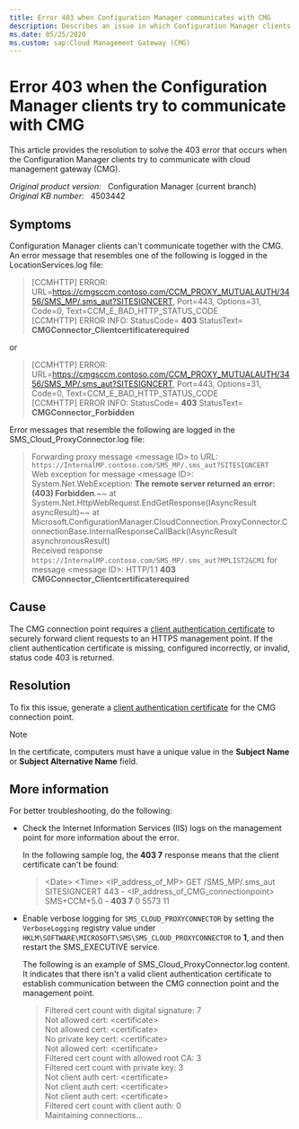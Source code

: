 ```yaml
---
title: Error 403 when Configuration Manager communicates with CMG
description: Describes an issue in which Configuration Manager clients can't communicate with CMG, and they return a 403 error.
ms.date: 05/25/2020
ms.custom: sap:Cloud Management Gateway (CMG)
---
```

# Error 403 when the Configuration Manager clients try to communicate with CMG

This article provides the resolution to solve the 403 error that occurs when the Configuration Manager clients try to communicate with cloud management gateway (CMG).

_Original product version:_ &nbsp; Configuration Manager (current branch)  
_Original KB number:_ &nbsp; 4503442

## Symptoms

Configuration Manager clients can't communicate together with the CMG. An error message that resembles one of the following is logged in the LocationServices.log file:

> [CCMHTTP] ERROR: URL=https://cmgsccm.contoso.com/CCM_PROXY_MUTUALAUTH/3456/SMS_MP/.sms_aut?SITESIGNCERT, Port=443, Options=31, Code=0, Text=CCM_E_BAD_HTTP_STATUS_CODE  
> [CCMHTTP] ERROR INFO: StatusCode= **403** StatusText= **CMGConnector_Clientcertificaterequired**  

or

> [CCMHTTP] ERROR: URL=https://cmgsccm.contoso.com/CCM_PROXY_MUTUALAUTH/3456/SMS_MP/.sms_aut?SITESIGNCERT, Port=443, Options=31, Code=0, Text=CCM_E_BAD_HTTP_STATUS_CODE  \
> [CCMHTTP] ERROR INFO: StatusCode= **403** StatusText= **CMGConnector_Forbidden**  

Error messages that resemble the following are logged in the SMS_Cloud_ProxyConnector.log file:

> Forwarding proxy message \<message ID> to URL: `https://InternalMP.contoso.com/SMS_MP/.sms_aut?SITESIGNCERT`  
> Web exception for message \<message ID>: System.Net.WebException: **The remote server returned an error: (403) Forbidden**.~~  at System.Net.HttpWebRequest.EndGetResponse(IAsyncResult asyncResult)~~  at Microsoft.ConfigurationManager.CloudConnection.ProxyConnector.ConnectionBase.InternalResponseCallBack(IAsyncResult asynchronousResult)  
> Received response `https://InternalMP.contoso.com/SMS_MP/.sms_aut?MPLIST2&CM1` for message \<message ID>: HTTP/1.1 **403 CMGConnector_Clientcertificaterequired**

## Cause

The CMG connection point requires a [client authentication certificate](/mem/configmgr/core/clients/manage/cmg/certificates-for-cloud-management-gateway#bkmk_clientauth) to securely forward client requests to an HTTPS management point. If the client authentication certificate is missing, configured incorrectly, or invalid, status code 403 is returned.

## Resolution

To fix this issue, generate a [client authentication certificate](/mem/configmgr/core/clients/manage/cmg/certificates-for-cloud-management-gateway#bkmk_clientauth) for the CMG connection point.

> [!NOTE]
> In the certificate, computers must have a unique value in the **Subject Name** or **Subject Alternative Name** field.

## More information

For better troubleshooting, do the following:

- Check the Internet Information Services (IIS) logs on the management point for more information about the error.

    In the following sample log, the **403 7** response means that the client certificate can't be found:

    > \<Date> \<Time> \<IP_address_of_MP> GET /SMS_MP/.sms_aut SITESIGNCERT 443 - \<IP_address_of_CMG_connectionpoint> SMS+CCM+5.0 - **403 7** 0 5573 11

- Enable verbose logging for `SMS_CLOUD_PROXYCONNECTOR` by setting the `VerboseLogging` registry value under `HKLM\SOFTWARE\MICROSOFT\SMS\SMS_CLOUD_PROXYCONNECTOR` to **1**, and then restart the SMS_EXECUTIVE service.

  The following is an example of SMS_Cloud_ProxyConnector.log content. It indicates that there isn't a valid client authentication certificate to establish communication between the CMG connection point and the management point.

  > Filtered cert count with digital signature: 7  
  > Not allowed cert: \<certificate>  
  > Not allowed cert: \<certificate>  
  > No private key cert: \<certificate>  
  > Not allowed cert: \<certificate>  \
  > Filtered cert count with allowed root CA: 3  
  > Filtered cert count with private key: 3  
  > Not client auth cert: \<certificate>  
  > Not client auth cert: \<certificate>  
  > Not client auth cert: \<certificate>  
  > Filtered cert count with client auth: 0  
  > Maintaining connections...
